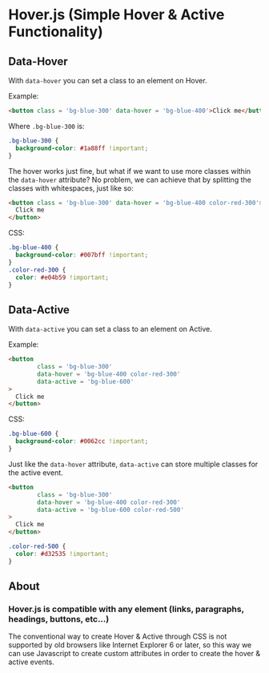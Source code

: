 # Hover.js (Simple Hover & Active Functionality)

## Data-Hover

With `data-hover` you can set a class to an element on Hover.

Example:

```html
<button class = 'bg-blue-300' data-hover = 'bg-blue-400'>Click me</button>
```

Where `.bg-blue-300` is:

```css
.bg-blue-300 {
  background-color: #1a88ff !important;
}
```

The hover works just fine, but what if we want to use more classes within the `data-hover` attribute?
No problem, we can achieve that by splitting the classes with whitespaces, just like so:

```html
<button class = 'bg-blue-300' data-hover = 'bg-blue-400 color-red-300'>
  Click me
</button>
```

CSS:

```css
.bg-blue-400 {
  background-color: #007bff !important;
}
.color-red-300 {
  color: #e04b59 !important;
}
```

## Data-Active

With `data-active` you can set a class to an element on Active.

Example:

```html
<button
        class = 'bg-blue-300'
        data-hover = 'bg-blue-400 color-red-300'
        data-active = 'bg-blue-600'
>
  Click me
</button>
```

CSS:

```css
.bg-blue-600 {
  background-color: #0062cc !important;
}
```

Just like the `data-hover` attribute, `data-active` can store multiple classes for the active event.

```html
<button
        class = 'bg-blue-300'
        data-hover = 'bg-blue-400 color-red-300'
        data-active = 'bg-blue-600 color-red-500'
>
  Click me
</button>
```

```css
.color-red-500 {
  color: #d32535 !important;
}
```

## About
### Hover.js is compatible with any element (links, paragraphs, headings, buttons, etc...)
The conventional way to create Hover & Active through CSS is not supported by old browsers like Internet Explorer 6 or later, so this way we can use Javascript to create custom attributes in order to create the hover & active events.
